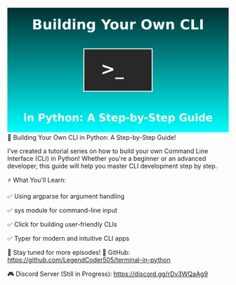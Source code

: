 ![Thumbnail](thumbnail.png)
🚀 Building Your Own CLI in Python: A Step-by-Step Guide!

I’ve created a tutorial series on how to build your own Command Line Interface (CLI) in Python! Whether you're a beginner or an advanced developer, this guide will help you master CLI development step by step.

⚡ What You'll Learn:

✅ Using argparse for argument handling

✅ sys module for command-line input

✅ Click for building user-friendly CLIs

✅ Typer for modern and intuitive CLI apps


📌 Stay tuned for more episodes!
🔗 GitHub: https://github.com/LegendCoder505/terminal-in-python

🎮 Discord Server (Still in Progress): https://discord.gg/rDv3WQaAg9